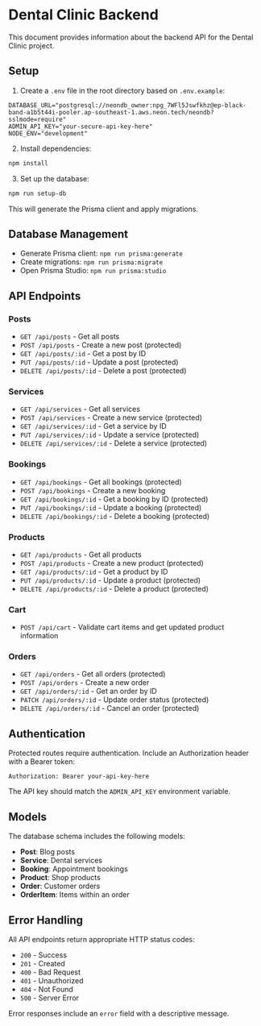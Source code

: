 # Dental Clinic Backend

This document provides information about the backend API for the Dental Clinic project.

## Setup

1. Create a `.env` file in the root directory based on `.env.example`:

```
DATABASE_URL="postgresql://neondb_owner:npg_7WFl5Jswfkhz@ep-black-band-a1b5t44i-pooler.ap-southeast-1.aws.neon.tech/neondb?sslmode=require"
ADMIN_API_KEY="your-secure-api-key-here"
NODE_ENV="development"
```

2. Install dependencies:

```bash
npm install
```

3. Set up the database:

```bash
npm run setup-db
```

This will generate the Prisma client and apply migrations.

## Database Management

- Generate Prisma client: `npm run prisma:generate`
- Create migrations: `npm run prisma:migrate`
- Open Prisma Studio: `npm run prisma:studio`

## API Endpoints

### Posts

- `GET /api/posts` - Get all posts
- `POST /api/posts` - Create a new post (protected)
- `GET /api/posts/:id` - Get a post by ID
- `PUT /api/posts/:id` - Update a post (protected)
- `DELETE /api/posts/:id` - Delete a post (protected)

### Services

- `GET /api/services` - Get all services
- `POST /api/services` - Create a new service (protected)
- `GET /api/services/:id` - Get a service by ID
- `PUT /api/services/:id` - Update a service (protected)
- `DELETE /api/services/:id` - Delete a service (protected)

### Bookings

- `GET /api/bookings` - Get all bookings (protected)
- `POST /api/bookings` - Create a new booking
- `GET /api/bookings/:id` - Get a booking by ID (protected)
- `PUT /api/bookings/:id` - Update a booking (protected)
- `DELETE /api/bookings/:id` - Delete a booking (protected)

### Products

- `GET /api/products` - Get all products
- `POST /api/products` - Create a new product (protected)
- `GET /api/products/:id` - Get a product by ID
- `PUT /api/products/:id` - Update a product (protected)
- `DELETE /api/products/:id` - Delete a product (protected)

### Cart

- `POST /api/cart` - Validate cart items and get updated product information

### Orders

- `GET /api/orders` - Get all orders (protected)
- `POST /api/orders` - Create a new order
- `GET /api/orders/:id` - Get an order by ID
- `PATCH /api/orders/:id` - Update order status (protected)
- `DELETE /api/orders/:id` - Cancel an order (protected)

## Authentication

Protected routes require authentication. Include an Authorization header with a Bearer token:

```
Authorization: Bearer your-api-key-here
```

The API key should match the `ADMIN_API_KEY` environment variable.

## Models

The database schema includes the following models:

- **Post**: Blog posts
- **Service**: Dental services
- **Booking**: Appointment bookings
- **Product**: Shop products
- **Order**: Customer orders
- **OrderItem**: Items within an order

## Error Handling

All API endpoints return appropriate HTTP status codes:

- `200` - Success
- `201` - Created
- `400` - Bad Request
- `401` - Unauthorized
- `404` - Not Found
- `500` - Server Error

Error responses include an `error` field with a descriptive message.